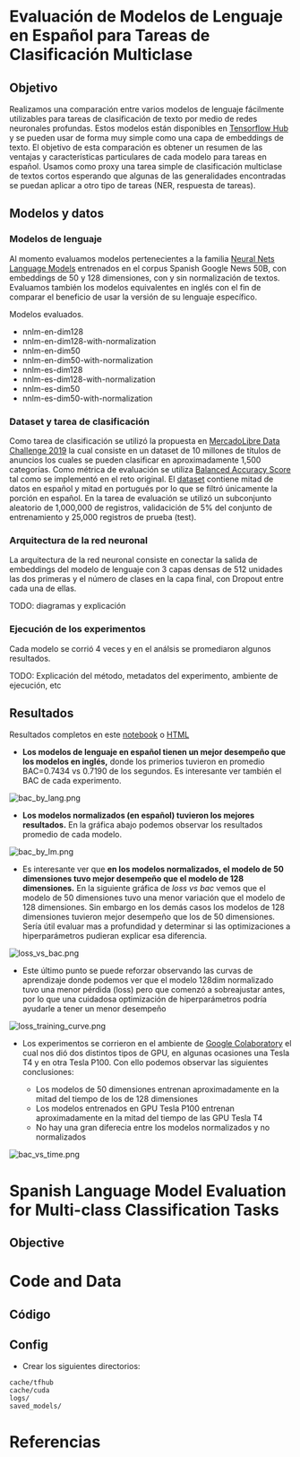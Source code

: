 # Evaluación de Modelos de Lenguaje en Español para Tareas de Clasificación Multiclase

## Objetivo

Realizamos una comparación entre varios modelos de lenguaje fácilmente utilizables para tareas de clasificación de texto por medio de redes neuronales profundas. Estos modelos están disponibles en [Tensorflow Hub](img/https://tfhub.dev/s?module-type=text-embedding) y se pueden usar de forma muy simple como una capa de embeddings de texto. El objetivo de esta comparación es obtener un resumen de las ventajas y características particulares de cada modelo para tareas en español. Usamos como proxy una tarea simple de clasificación multiclase de textos cortos esperando que algunas de las generalidades encontradas se puedan aplicar a otro tipo de tareas (NER, respuesta de tareas).

## Modelos y datos

### Modelos de lenguaje

Al momento evaluamos modelos pertenecientes a la familia [Neural Nets Language Models](img/https://tfhub.dev/google/collections/nnlm/1) entrenados en el corpus Spanish Google News 50B, con embeddings de 50 y 128 dimensiones, con y sin normalización de textos. Evaluamos también los modelos equivalentes en inglés con el fin de comparar el beneficio de usar la versión de su lenguaje específico. 

Modelos evaluados. 

- nnlm-en-dim128
- nnlm-en-dim128-with-normalization
- nnlm-en-dim50
- nnlm-en-dim50-with-normalization
- nnlm-es-dim128
- nnlm-es-dim128-with-normalization
- nnlm-es-dim50
- nnlm-es-dim50-with-normalization

### Dataset y tarea de clasificación

Como tarea de clasificación se utilizó la propuesta en [MercadoLibre Data Challenge 2019](img/https://ml-challenge.mercadolibre.com/) la cual consiste en un dataset de 10 millones de títulos de anuncios los cuales se pueden clasificar en aproximadamente 1,500 categorías. Como métrica de evaluación se utiliza [Balanced Accuracy Score](https://ml-challenge.mercadolibre.com/rules) tal como se implementó en el reto original. El [dataset](https://ml-challenge.mercadolibre.com/downloads) contiene mitad de datos en español y mitad en portugués por lo que se filtró únicamente la porción en español. En la tarea de evaluación se utilizó un subconjunto aleatorio de 1,000,000 de registros, validacición de 5% del conjunto de entrenamiento y 25,000 registros de prueba (test).

### Arquitectura de la red neuronal

La arquitectura de la red neuronal consiste en conectar la salida de embeddings del modelo de lenguaje con 3 capas densas de 512 unidades las dos primeras y el número de clases en la capa final, con Dropout entre cada una de ellas.

TODO: diagramas y explicación

### Ejecución de los experimentos

Cada modelo se corrió 4 veces y en el análsis se promediaron algunos resultados.

TODO: Explicación del método, metadatos del experimento, ambiente de ejecución, etc


## Resultados

Resultados completos en este [notebook](img/analysis/lmevME-LM-Analysis_v1.ipynb) o [HTML](doc/lmevME-LM-Analysis_v1.html)

- **Los modelos de lenguaje en español tienen un mejor desempeño que los modelos en inglés,** donde los primerios tuvieron en promedio BAC=0.7434 vs 0.7190 de los segundos. Es interesante ver también el BAC de cada experimento.

![bac_by_lang.png](img/bac_by_lang.png)

- **Los modelos normalizados (en español) tuvieron los mejores resultados.** En la gráfica abajo podemos observar los resultados promedio de cada modelo.

![bac_by_lm.png](img/bac_by_lm.png)

- Es interesante ver que **en los modelos normalizados, el modelo de 50 dimensiones tuvo mejor desempeño que el modelo de 128 dimensiones.** En la siguiente gráfica de *loss vs bac* vemos que el modelo de 50 dimensiones tuvo una menor variación que el modelo de 128 dimensiones. Sin embargo en los demás casos los modelos de 128 dimensiones tuvieron mejor desempeño que los de 50 dimensiones. Sería útil evaluar mas a profundidad y determinar si las optimizaciones a hiperparámetros pudieran explicar esa diferencia.

![loss_vs_bac.png](img/loss_vs_bac.png)

- Este último punto se puede reforzar observando las curvas de aprendizaje donde podemos ver que el modelo 128dim normalizado tuvo una menor pérdida (loss) pero que comenzó a sobreajustar antes, por lo que una cuidadosa optimización de hiperparámetros podría ayudarle a tener un menor desempeño

![loss_training_curve.png](img/loss_training_curve.png)

- Los experimentos se corrieron en el ambiente de [Google Colaboratory](img/https://colab.research.google.com/) el cual nos dió dos distintos tipos de GPU, en algunas ocasiones una Tesla T4 y en otra Tesla P100. Con ello podemos observar las siguientes conclusiones:

	- Los modelos de 50 dimensiones entrenan aproximadamente en la mitad del tiempo de los de 128 dimensiones
	- Los modelos entrenados en GPU Tesla P100 entrenan aproximadamente en la mitad del tiempo de las GPU Tesla T4
	- No hay una gran diferecia entre los modelos normalizados y no normalizados

![bac_vs_time.png](img/bac_vs_time.png)


# Spanish Language Model Evaluation for Multi-class Classification Tasks

## Objective

# Code and Data

## Código 

## Config

- Crear los siguientes directorios: 

```
cache/tfhub
cache/cuda
logs/
saved_models/
```

# Referencias




